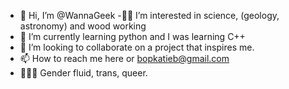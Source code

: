 - 👋 Hi, I’m @WannaGeek
-🏳️‍🌈 I’m interested in science, (geology, astronomy) and wood working
- 🦄 I’m currently learning python and I was learning C++
- 💞️ I’m looking to collaborate on a project that inspires me.
- 📫 How to reach me here or bopkatieb@gmail.com
- 💅🌈🦠 Gender fluid, trans, queer.

<!---
WannaGeek/WannaGeek is a ✨ special ✨ repository because its `README.md` (this file) appears on your GitHub profile.
You can click the Preview link to take a look at your changes.
--->
